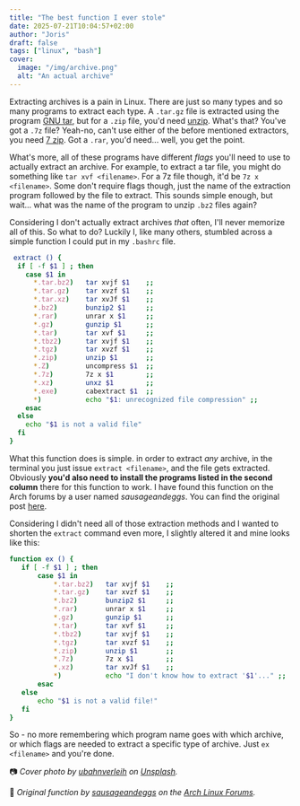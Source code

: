 ```yaml
---
title: "The best function I ever stole"
date: 2025-07-21T10:04:57+02:00
author: "Joris"
draft: false
tags: ["linux", "bash"]
cover:
  image: "/img/archive.png"
  alt: "An actual archive"
---
```


Extracting archives is a pain in Linux. There are just so many types and so many programs to extract each type. A `.tar.gz` file is extracted using the program [GNU tar](https://www.gnu.org/software/tar/), but for a `.zip` file, you'd need [unzip](https://infozip.sourceforge.net/UnZip.html). What's that? You've got a `.7z` file? Yeah-no, can't use either of the before mentioned extractors, you need [7 zip](https://www.7-zip.org/). Got a `.rar`, you'd need... well, you get the point.

What's more, all of these programs have different _flags_ you'll need to use to actually extract an archive. For example, to extract a tar file, you might do something like `tar xvf <filename>`. For a 7z file though, it'd be `7z x <filename>`. Some don't require flags though, just the name of the extraction program followed by the file to extract. This sounds simple enough, but wait... what was the name of the program to unzip `.bz2` files again? 

Considering I don't actually extract archives _that_ often, I'll never memorize all of this. So what to do? Luckily I, like many others, stumbled across a simple function I could put in my `.bashrc` file. 

```bash
 extract () {
  if [ -f $1 ] ; then
    case $1 in
      *.tar.bz2)   tar xvjf $1    ;;
      *.tar.gz)    tar xvzf $1    ;;
      *.tar.xz)    tar xvJf $1    ;;
      *.bz2)       bunzip2 $1     ;;
      *.rar)       unrar x $1     ;;
      *.gz)        gunzip $1      ;;
      *.tar)       tar xvf $1     ;;
      *.tbz2)      tar xvjf $1    ;;
      *.tgz)       tar xvzf $1    ;;
      *.zip)       unzip $1       ;;
      *.Z)         uncompress $1  ;;
      *.7z)        7z x $1        ;;
      *.xz)        unxz $1        ;;
      *.exe)       cabextract $1  ;;
      *)           echo "$1: unrecognized file compression" ;;
    esac
  else
    echo "$1 is not a valid file"
  fi
}
```

What this function does is simple. in order to extract _any_ archive, in the terminal you just issue `extract <filename>`, and the file gets extracted. Obviously **you'd also need to install the programs listed in the second column** there for this function to work. I have found this function on the Arch forums by a user named _sausageandeggs_. You can find the original post [here](https://bbs.archlinux.org/viewtopic.php?pid=692072#p692072). 

Considering I didn't need all of those extraction methods and I wanted to shorten the `extract` command even more, I slightly altered it and mine looks like this:

```bash
function ex () {
   if [ -f $1 ] ; then
       case $1 in
           *.tar.bz2)   tar xvjf $1    ;;
           *.tar.gz)    tar xvzf $1    ;;
           *.bz2)       bunzip2 $1     ;;
           *.rar)       unrar x $1     ;;
           *.gz)        gunzip $1      ;;
           *.tar)       tar xvf $1     ;;
           *.tbz2)      tar xvjf $1    ;;
           *.tgz)       tar xvzf $1    ;;
           *.zip)       unzip $1       ;;
           *.7z)        7z x $1        ;;
           *.xz)        tar xvJf $1    ;;
           *)           echo "I don't know how to extract '$1'..." ;;
       esac
   else
       echo "$1 is not a valid file!"
   fi
}
```

So - no more remembering which program name goes with which archive, or which flags are needed to extract a specific type of archive. Just `ex <filename>` and you're done.

📷 _Cover photo by [ubahnverleih](https://unsplash.com/photos/books-in-shelves-in-room-X_j3b4rqnlk) on [Unsplash](https://unsplash.com)._

📄 _Original function by [sausageandeggs](https://bbs.archlinux.org/viewtopic.php?pid=692072#p692072) on the [Arch Linux Forums](https://bbs.archlinux.org)._
